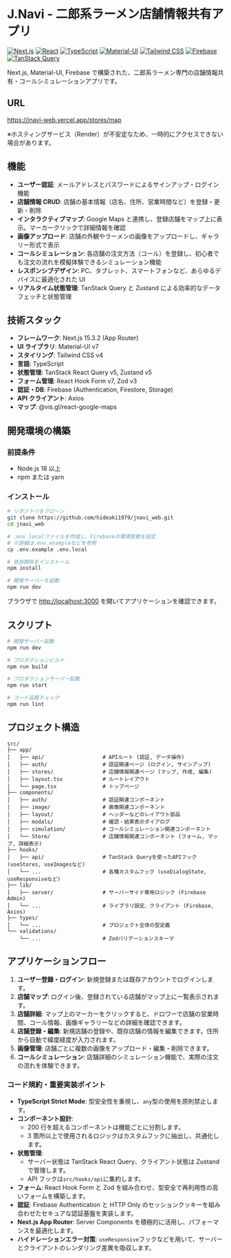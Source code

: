 # J.Navi - 二郎系ラーメン店舗情報共有アプリ

[![Next.js](https://img.shields.io/badge/Next.js-000000?style=for-the-badge&logo=nextdotjs&logoColor=white)](https://nextjs.org/)
[![React](https://img.shields.io/badge/React-20232A?style=for-the-badge&logo=react&logoColor=61DAFB)](https://react.dev/)
[![TypeScript](https://img.shields.io/badge/TypeScript-007ACC?style=for-the-badge&logo=typescript&logoColor=white)](https://www.typescriptlang.org/)
[![Material-UI](https://img.shields.io/badge/Material--UI-0081CB?style=for-the-badge&logo=material-ui&logoColor=white)](https://mui.com/)
[![Tailwind CSS](https://img.shields.io/badge/Tailwind_CSS-38B2AC?style=for-the-badge&logo=tailwind-css&logoColor=white)](https://tailwindcss.com/)
[![Firebase](https://img.shields.io/badge/Firebase-FFCA28?style=for-the-badge&logo=firebase&logoColor=black)](https://firebase.google.com/)
[![TanStack Query](https://img.shields.io/badge/TanStack_Query-FF4154?style=for-the-badge&logo=tanstack&logoColor=white)](https://tanstack.com/query/latest)

Next.js, Material-UI, Firebase で構築された、二郎系ラーメン専門の店舗情報共有・コールシミュレーションアプリです。

## URL

https://jnavi-web.vercel.app/stores/map

※ホスティングサービス（Render）が不安定なため、一時的にアクセスできない場合があります。

## 機能

- **ユーザー認証**: メールアドレスとパスワードによるサインアップ・ログイン機能
- **店舗情報 CRUD**: 店舗の基本情報（店名、住所、営業時間など）を登録・更新・削除
- **インタラクティブマップ**: Google Maps と連携し、登録店舗をマップ上に表示。マーカークリックで詳細情報を確認
- **画像アップロード**: 店舗の外観やラーメンの画像をアップロードし、ギャラリー形式で表示
- **コールシミュレーション**: 各店舗の注文方法（コール）を登録し、初心者でも注文の流れを模擬体験できるシミュレーション機能
- **レスポンシブデザイン**: PC、タブレット、スマートフォンなど、あらゆるデバイスに最適化された UI
- **リアルタイム状態管理**: TanStack Query と Zustand による効率的なデータフェッチと状態管理

## 技術スタック

- **フレームワーク**: Next.js 15.3.2 (App Router)
- **UI ライブラリ**: Material-UI v7
- **スタイリング**: Tailwind CSS v4
- **言語**: TypeScript
- **状態管理**: TanStack React Query v5, Zustand v5
- **フォーム管理**: React Hook Form v7, Zod v3
- **認証・DB**: Firebase (Authentication, Firestore, Storage)
- **API クライアント**: Axios
- **マップ**: @vis.gl/react-google-maps

## 開発環境の構築

### 前提条件

- Node.js 18 以上
- npm または yarn

### インストール

```bash
# リポジトリをクローン
git clone https://github.com/hideaki1979/jnavi_web.git
cd jnavi_web

# .env.localファイルを作成し、Firebaseの環境変数を設定
# ※詳細は.env.exampleなどを参照
cp .env.example .env.local

# 依存関係をインストール
npm install

# 開発サーバーを起動
npm run dev
```

ブラウザで [http://localhost:3000](http://localhost:3000) を開いてアプリケーションを確認できます。

## スクリプト

```bash
# 開発サーバー起動
npm run dev

# プロダクションビルド
npm run build

# プロダクションサーバー起動
npm run start

# コード品質チェック
npm run lint
```

## プロジェクト構造

```
src/
├── app/
│   ├── api/                   # APIルート (認証, データ操作)
│   ├── auth/                  # 認証関連ページ (ログイン, サインアップ)
│   ├── stores/                # 店舗情報関連ページ (マップ, 作成, 編集)
│   ├── layout.tsx             # ルートレイアウト
│   └── page.tsx               # トップページ
├── components/
│   ├── auth/                  # 認証関連コンポーネント
│   ├── image/                 # 画像関連コンポーネント
│   ├── layout/                # ヘッダーなどのレイアウト部品
│   ├── modals/                # 確認・結果表示ダイアログ
│   ├── simulation/            # コールシミュレーション関連コンポーネント
│   └── Store/                 # 店舗情報関連コンポーネント (フォーム, マップ, 詳細表示)
├── hooks/
│   ├── api/                   # TanStack Queryを使ったAPIフック (useStores, useImagesなど)
│   └── ...                    # 各種カスタムフック (useDialogState, useResponsiveなど)
├── lib/
│   ├── server/                # サーバーサイド専用ロジック (Firebase Admin)
│   └── ...                    # ライブラリ設定、クライアント (Firebase, Axios)
├── types/
│   └── ...                    # プロジェクト全体の型定義
└── validations/
    └── ...                    # Zodバリデーションスキーマ
```

## アプリケーションフロー

1. **ユーザー登録・ログイン**: 新規登録または既存アカウントでログインします。
2. **店舗マップ**: ログイン後、登録されている店舗がマップ上に一覧表示されます。
3. **店舗詳細**: マップ上のマーカーをクリックすると、ドロワーで店舗の営業時間、コール情報、画像ギャラリーなどの詳細を確認できます。
4. **店舗登録・編集**: 新規店舗の登録や、既存店舗の情報を編集できます。住所から自動で緯度経度が入力されます。
5. **画像管理**: 店舗ごとに複数の画像をアップロード・編集・削除できます。
6. **コールシミュレーション**: 店舗詳細のシミュレーション機能で、実際の注文の流れを体験できます。

### コード規約・重要実装ポイント

- **TypeScript Strict Mode**: 型安全性を重視し、`any`型の使用を原則禁止します。
- **コンポーネント設計**:
  - 200 行を超えるコンポーネントは機能ごとに分割します。
  - 3 箇所以上で使用されるロジックはカスタムフックに抽出し、共通化します。
- **状態管理**:
  - サーバー状態は TanStack React Query、クライアント状態は Zustand で管理します。
  - API フックは`src/hooks/api`に集約します。
- **フォーム**: React Hook Form と Zod を組み合わせ、型安全で再利用性の高いフォームを構築します。
- **認証**: Firebase Authentication と HTTP Only のセッションクッキーを組み合わせたセキュアな認証基盤を実装します。
- **Next.js App Router**: Server Components を積極的に活用し、パフォーマンスを最適化します。
- **ハイドレーションエラー対策**: `useResponsive`フックなどを用いて、サーバーとクライアントのレンダリング差異を吸収します。
